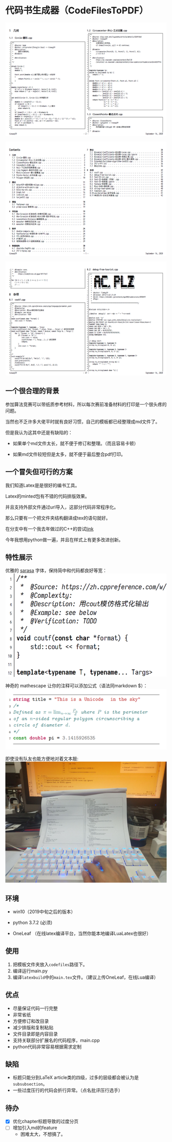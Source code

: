 # 代码书生成器（CodeFilesToPDF）

![exampl1](./assets/example1.png)

![exampl2](./assets/example2.png)

![exampl3](./assets/example3.png)

## 一个很合理的背景

参加算法竞赛可以带纸质参考材料，所以每次赛前准备材料的打印是一个很头疼的问题。

当然也不乏许多大佬平时就有良好习惯，自己的模板都已经整理成md文件了。

但是我认为这其中还是有缺陷的：

- 如果单个md文件太长，就不便于修订和整理。（而且容易卡顿）

- 如果md文件较短但是太多，就不便于最后整合pdf打印。


## 一个冒失但可行的方案

我们知道Latex是是很好的编书工具。

Latex的minted包有不错的代码排版效果。

并且支持外部文件通过url导入，这部分代码非常程序化。

那么只要有一个把文件夹结构翻译成tex的语句就好。

在分支中有一个我去年做过的C++的尝试[link](https://github.com/TieWay59/tmplz/tree/v0.1.0-archived)

今年我想用python做一遍，并且在样式上有更多改进创新。

## 特性展示

优雅的 [sarasa](https://github.com/be5invis/Sarasa-Gothic) 字体，保持简中和代码都良好等宽：
![example-font-detail](./assets/example-font-detail.png)

神奇的 mathescape 让你的注释可以添加公式（语法同markdown $）：
![example-mathescape](./assets/example-mathescape.png)

即使没有队友也能方便地对着文本敲:
![example](./assets/example-typing.jpg)

## 环境

- win10（2019中旬之后的版本）

- python 3.7.2 (必须)

- OneLeaf （在线latex编译平台，当然你能本地编译LuaLatex也很好）


## 使用

1. 把模板文件夹放入`codefiles`路径下。
2. 编译运行main.py
3. 编译`latexbuild`中的`main.tex`文件。（建议上传OneLeaf，在线Lua编译）


## 优点

- 尽量保证代码一行完整
- 非常省纸
- 方便修订和改目录
- 减少排版和复制粘贴
- 文件目录即是内容目录
- 支持关联部分扩展名的代码程序，main.cpp
- python代码非常容易根据需求定制


## 缺陷

- 标题只能分到LaTeX article类的四级，过多的层级都会被认为是`subsubsection`。
- 一些过度压行的代码会折行异常。（点名批评压行选手）


## 待办

- [x] 优化chapter标题导致的过度分页
- [ ] 增加引入md的feature 
    - 困难太大，不想搞了。
